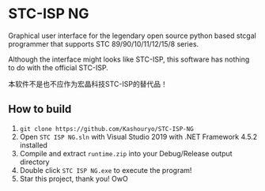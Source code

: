 # STC-ISP NG
Graphical user interface for the legendary open source python based stcgal programmer that supports STC 89/90/10/11/12/15/8 series.

Although the interface might looks like STC-ISP, this software has nothing to do with the official STC-ISP.

本软件不是也不应作为宏晶科技STC-ISP的替代品！

## How to build

1. `git clone https://github.com/Kashouryo/STC-ISP-NG`
2. Open `STC ISP NG.sln` with Visual Studio 2019 with .NET Framework 4.5.2 installed
3. Compile and extract `runtime.zip` into your Debug/Release output directory
4. Double click `STC ISP NG.exe` to execute the program!
5. Star this project, thank you! OwO